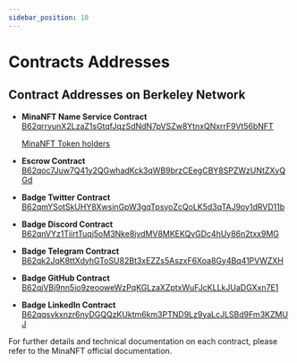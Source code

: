 ```yaml
---
sidebar_position: 10
---
```


# Contracts Addresses

## Contract Addresses on Berkeley Network

- **MinaNFT Name Service Contract**  
  [B62qrryunX2LzaZ1sGtqfJqzSdNdN7pVSZw8YtnxQNxrrF9Vt56bNFT](https://minascan.io/berkeley/account/B62qrryunX2LzaZ1sGtqfJqzSdNdN7pVSZw8YtnxQNxrrF9Vt56bNFT/zkApp?type=zk-acc)

  [MinaNFT Token holders](https://minascan.io/berkeley/token/x4WfQmZtemwfjSQqxgmwBkTQuepSAAMZUB19cnfxS8azroB3jw/holders)

- **Escrow Contract**  
  [B62qoc7Juw7Q41y2QGwhadKck3qWB9brzCEegCBY8SPZWzUNtZXyQGd](https://minascan.io/berkeley/account/B62qoc7Juw7Q41y2QGwhadKck3qWB9brzCEegCBY8SPZWzUNtZXyQGd/zkApp?type=zk-acc)

- **Badge Twitter Contract**  
  [B62qmYSotSkUHY8XwsinGpW3gqTpsyoZcQoLK5d3qTAJ9oy1dRVD11b](https://minascan.io/berkeley/account/B62qmYSotSkUHY8XwsinGpW3gqTpsyoZcQoLK5d3qTAJ9oy1dRVD11b/zkApp?type=zk-acc)

- **Badge Discord Contract**  
  [B62qnVYz1TiirtTuqj5oM3Nke8jvdMV8MKEKQvGDc4hUy86n2txx9MG](https://minascan.io/berkeley/account/B62qnVYz1TiirtTuqj5oM3Nke8jvdMV8MKEKQvGDc4hUy86n2txx9MG/zkApp?type=zk-acc)

- **Badge Telegram Contract**  
  [B62qk2JqK8ttXdyhGToSU82Bt3xEZZs5AszxF6Xoa8Gy4Bq41PVWZXH](https://minascan.io/berkeley/account/B62qk2JqK8ttXdyhGToSU82Bt3xEZZs5AszxF6Xoa8Gy4Bq41PVWZXH/zkApp?type=zk-acc)

- **Badge GitHub Contract**  
  [B62qjVBj9nn5io9zeooweWzPqKGLzaXZptxWuFJcKLLkJUaDGXxn7E1](https://minascan.io/berkeley/account/B62qjVBj9nn5io9zeooweWzPqKGLzaXZptxWuFJcKLLkJUaDGXxn7E1/zkApp?type=zk-acc)

- **Badge LinkedIn Contract**  
  [B62qqsvkxnzr6nyDGQQzKUktm6km3PTND9Lz9yaLcJLSBd9Fm3KZMUJ](https://minascan.io/berkeley/account/B62qqsvkxnzr6nyDGQQzKUktm6km3PTND9Lz9yaLcJLSBd9Fm3KZMUJ/zkApp?type=zk-acc)

For further details and technical documentation on each contract, please refer to the MinaNFT official documentation.
